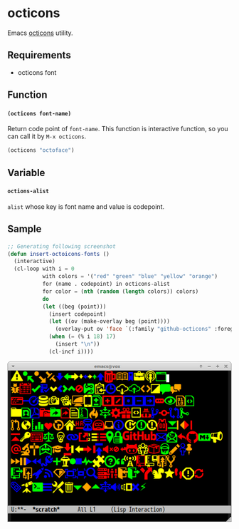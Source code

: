 # octicons

Emacs [octicons](http://octicons.github.com/) utility.

## Requirements

- octicons font

## Function

#### `(octicons font-name)`

Return code point of `font-name`.
This function is interactive function, so you can call it by `M-x octicons`.

```lisp
(octicons "octoface")
```

## Variable

#### `octions-alist`

`alist` whose key is font name and value is codepoint.

## Sample

```lisp
;; Generating following screenshot
(defun insert-octoicons-fonts ()
  (interactive)
  (cl-loop with i = 0
           with colors = '("red" "green" "blue" "yellow" "orange")
           for (name . codepoint) in octicons-alist
           for color = (nth (random (length colors)) colors)
           do
           (let ((beg (point)))
             (insert codepoint)
             (let ((ov (make-overlay beg (point))))
               (overlay-put ov 'face `(:family "github-octicons" :foreground  ,color :height 2.0)))
             (when (= (% i 18) 17)
               (insert "\n"))
             (cl-incf i))))
```

![octicons](image/octicons.png)
